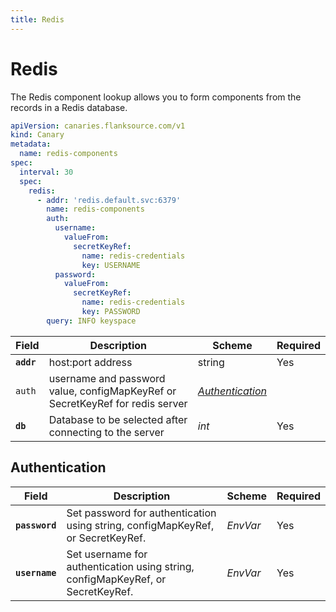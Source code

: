 ```yaml
---
title: Redis
---
```


# <Icon name="redis" /> Redis

The Redis component lookup allows you to form components from the records in a Redis database.

```yaml title="redis-components.yml"
apiVersion: canaries.flanksource.com/v1
kind: Canary
metadata:
  name: redis-components
spec:
  interval: 30
  spec:
    redis:
      - addr: 'redis.default.svc:6379'
        name: redis-components
        auth:
          username:
            valueFrom:
              secretKeyRef:
                name: redis-credentials
                key: USERNAME
          password:
            valueFrom:
              secretKeyRef:
                name: redis-credentials
                key: PASSWORD
        query: INFO keyspace
```

| Field      | Description                                                                   | Scheme                                            | Required |
| ---------- | ----------------------------------------------------------------------------- | ------------------------------------------------- | -------- |
| **`addr`** | host:port address                                                             | string                                            | Yes      |
| `auth`     | username and password value, configMapKeyRef or SecretKeyRef for redis server | [_Authentication_](../concepts/authentication.md) |          |
| **`db`**   | Database to be selected after connecting to the server                        | _int_                                             | Yes      |

## Authentication

| Field          | Description                                                                     | Scheme                                                                       | Required |
| -------------- | ------------------------------------------------------------------------------- | ---------------------------------------------------------------------------- | -------- |
| **`password`** | Set password for authentication using string, configMapKeyRef, or SecretKeyRef. | <CommonLink to="secrets">*EnvVar*</CommonLink> | Yes      |
| **`username`** | Set username for authentication using string, configMapKeyRef, or SecretKeyRef. | <CommonLink to="secrets">*EnvVar*</CommonLink> | Yes      |
